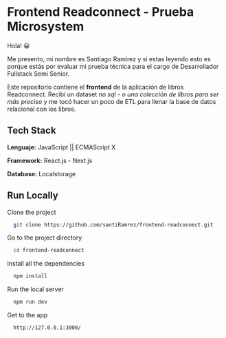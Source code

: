 # Frontend Readconnect - Prueba Microsystem

Hola! 😀

Me presento, mi nombre es Santiago Ramírez y si estas leyendo esto es porque estás por evaluar mi prueba técnica para  el cargo de Desarrollador Fullstack Semi Senior.

Este repositorio contiene el **frontend** de la aplicación de libros Readconnect.
Recibí un dataset *no sql - o una colección de libros para ser más preciso* y me tocó hacer un poco de ETL para llenar la base de datos relacional con los libros.




## Tech Stack

**Lenguaje:** JavaScript || ECMAScript X

**Framework:** React.js - Next.js

**Database:** Localstorage



## Run Locally

Clone the project

```bash
  git clone https://github.com/santiRamrez/frontend-readconnect.git
```

Go to the project directory

```bash
  cd frontend-readconnect
```

Install all the dependencies

```bash
  npm install
```

Run the local server

```bash
  npm run dev
```

Get to the app

```bash
  http://127.0.0.1:3000/
```
